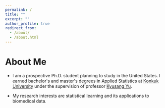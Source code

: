 ```yaml
---
permalink: /
title: ""
excerpt: ""
author_profile: true
redirect_from: 
  - /about/
  - /about.html
---
```


<!-- <p align="center">
  <img src="https://jaehochang92.github.io/files/jae.jpg?raw=true" alt="Photo" style="width: 450px;"/> 
</p> -->

# About Me
* I am a prospective Ph.D. student planning to study in the United States. I earned bachelor's and master's degrees in Applied Statistics at [Konkuk University](http://www.konkuk.ac.kr/do/Eng/Index.do) under the supervision of professor [Kyusang Yu](http://home.konkuk.ac.kr/~kyusangu).

* My research interests are statistical learning and its applications to biomedical data.

<!-- * [[Google Scholar](https://scholar.google.com/...)] -->